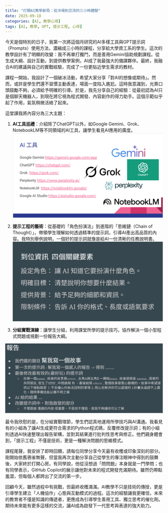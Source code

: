 ```yaml
---
title: "打開AI教學新局：從冷場到交流的三小時體驗"
date: 2025-09-18
categories: [AI, 教學心得]
tags: [AI, 教學, GPT, 提示工程, 心得]
---
```


今天是個特別的日子，我第一次將這個月研究的AI多樣工具與GPT提示詞（Prompts）使用方法，濃縮成三小時的課程，分享給大學資工系的學生。這次的教學設計有了明顯的改變：我不再單打獨鬥，而是善用Gemini協助規劃課程。從生成大綱、設計互動，到提供教學案例，AI成了我最強大的備課夥伴。最終，我融合AI的建議與自己的實戰經驗，完成了一份更貼近學生需求的教材。

課程一開始，我設計了一個破冰活動，希望大家分享「對AI的想像或期待」。然而，或許是學生們還不習慣主動表達，場面一度陷入尷尬。這時我意識到，光靠口頭鼓勵不夠，必須給予明確的引導。於是，我先分享自己的經驗：從最初認為AI只是個聊天機器人，到現在將它視為程式開發、內容創作的得力助手。這個示範似乎起了作用，氣氛稍微活絡了起來。

這堂課我將內容分為三大主題：
1.  **AI工具巡禮**：介紹除了ChatGPT以外，如Google Gemini、Grok、NotebookLM等不同領域的AI工具，讓學生看見AI應用的廣度。
![AI 工具](/assets/image/posts/2025-09-18-ai-teaching-reflection/image.png)

2.  **提示工程的藝術**：從基礎的「角色扮演法」到進階的「思維鏈（Chain of Thought）」，帶領學生理解如何透過精準的提示詞，引導AI產出高品質的內容。我特別舉例說明，一個好的提示詞就像是給AI一份清晰的任務說明書。
![提示工程的藝術](/assets/image/posts/2025-09-18-ai-teaching-reflection/image-2.png)
3.  **分組實戰演練**：讓學生分組，利用課堂所學的提示技巧，協作解決一個小型程式問題或規劃一份報告大綱。

![分組實戰演練](/assets/image/posts/2025-09-18-ai-teaching-reflection/image-1.png)

最令我欣慰的是，在分組實戰環節，學生們認真地運用所學技巧與AI溝通。我看見有的小組為了讓AI生成更符合需求的Python程式碼，反覆修改提示詞；有的小組則透過AI快速整理出報告架構，並對其結果進行批判性思考與修正。他們親身體會到，「提示工程」不僅是技術，更是一種解決問題的思維模式。

課程尾聲，我安排了即時回饋，請每位同學分享今天最有收穫或印象深刻的部分。剛開始依舊鴉雀無聲，但當我再次主動分享自己從學生的專注眼神中得到的鼓舞後，大家終於打開心房。有同學說，他從沒想過「問問題」本身就是一門學問；也有同學表示，GitHub Copilot的展示讓他對未來的程式開發充滿期待。雖然仍帶點羞澀，但每個人都跨出了交流的第一步。

回顧今天，雖然過程中有挑戰，但最終收穫滿滿。AI教學不只是技術的傳授，更是引導學生建立「人機協作」心態與互動模式的過程。這次的經驗讓我更確信，未來的教育者不僅是知識的傳遞者，更應成為引導學生善用工具、獨立思考的催化劑。期待未來能有更多這樣的交流，讓AI成為啟發下一代思考與表達的強大助力。